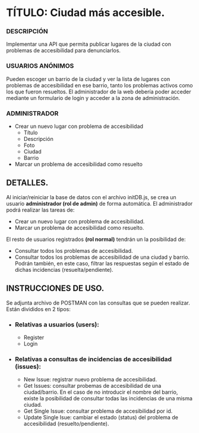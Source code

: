 # TÍTULO: Ciudad más accesible.

### DESCRIPCIÓN
Implementar una API que permita publicar lugares de la ciudad con problemas de accesibilidad para denunciarlos.

### USUARIOS ANÓNIMOS
Pueden escoger un barrio de la ciudad y ver la lista de lugares con problemas de accesibilidad en ese barrio, tanto los problemas activos como los que fueron resueltos.
El administrador de la web debería poder acceder mediante un formulario de login y acceder a la zona de administración.

### ADMINISTRADOR
- Crear un nuevo lugar con problema de accesibilidad
  - Título
  - Descripción
  - Foto
  - Ciudad
  - Barrio
- Marcar un problema de accesibilidad como resuelto

## DETALLES.
Al iniciar/reiniciar la base de datos con el archivo initDB.js, se crea un usuario **administrador (rol de admin)** de forma automática. El administrador podrá realizar las tareas de:

- Crear un nuevo lugar con problema de accesibilidad.
- Marcar un problema de accesibilidad como resuelto.

El resto de usuarios registrados **(rol normal)** tendrán un la posibilidad de:

- Consultar todos los problemas de accesibilidad.
- Consultar todos los problemas de accesibilidad de una ciudad y barrio. Podrán también, en este caso, filtrar las respuestas según el estado de dichas incidencias (resuelta/pendiente).

## INSTRUCCIONES DE USO.
Se adjunta archivo de POSTMAN con las consultas que se pueden realizar. Están divididos en 2 tipos:

- ### Relativas a usuarios (users):

  - Register
  - Login

- ### Relativas a consultas de incidencias de accesibilidad (issues):
  - New Issue: registrar nuevo problema de accesibilidad.
  - Get Issues: consultar probemas de accesibilidad de una ciudad/barrio. En el caso de no introducir el nombre del barrio, existe la posibilidad de consultar todas las incidencias de una misma ciudad.
  - Get Single Issue: consultar problema de accesibilidad por id.
  - Update Single Isue: cambiar el estado (status) del problema de accesibilidad (resuelto/pendiente).
